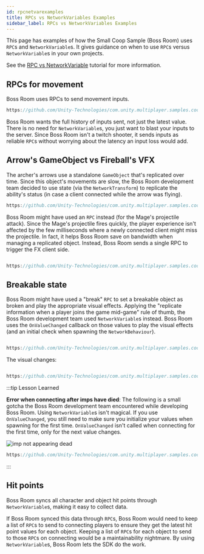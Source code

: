 ```yaml
---
id: rpcnetvarexamples
title: RPCs vs NetworkVariables Examples
sidebar_label: RPCs vs NetworkVariables Examples
---
```

This page has examples of how the Small Coop Sample (Boss Room) uses `RPC`s and `NetworkVariable`s. It gives guidance on when to use `RPC`s versus `NetworkVariable`s in your own projects.

See the [RPC vs NetworkVariable](rpcvnetvar.md) tutorial for more information.

## RPCs for movement

Boss Room uses RPCs to send movement inputs.

```csharp reference
https://github.com/Unity-Technologies/com.unity.multiplayer.samples.coop/blob/v2.0.4/Assets/Scripts/Gameplay/UserInput/ClientInputSender.cs
```

Boss Room wants the full history of inputs sent, not just the latest value. There is no need for `NetworkVariable`s, you just want to blast your inputs to the server. Since Boss Room isn't a twitch shooter, it sends inputs as reliable `RPC`s without worrying about the latency an input loss would add.

## Arrow's GameObject vs Fireball's VFX

The archer's arrows use a standalone `GameObject` that's replicated over time. Since this object's movements are slow, the Boss Room development team decided to use state (via the `NetworkTransform`) to replicate the ability's status (in case a client connected while the arrow was flying).

```csharp reference
https://github.com/Unity-Technologies/com.unity.multiplayer.samples.coop/blob/v2.0.4/Assets/Scripts/Gameplay/GameplayObjects/Projectiles/PhysicsProjectile.cs
```

Boss Room might have used an `RPC` instead (for the Mage's projectile attack). Since the Mage's projectile fires quickly, the player experience isn't affected by the few milliseconds where a newly connected client might miss the projectile. In fact, it helps Boss Room save on bandwidth when managing a replicated object. Instead, Boss Room sends a single RPC to trigger the FX client side.

```csharp reference

https://github.com/Unity-Technologies/com.unity.multiplayer.samples.coop/blob/v2.0.4/Assets/Scripts/Gameplay/GameplayObjects/Projectiles/FXProjectile.cs

```

## Breakable state

Boss Room might have used a "break" `RPC` to set a breakable object as broken and play the appropriate visual effects. Applying the "replicate information when a player joins the game mid-game" rule of thumb, the Boss Room development team used `NetworkVariable`s instead. Boss Room uses the `OnValueChanged` callback on those values to play the visual effects (and an initial check when spawning the `NetworkBehaviour`).

```csharp reference

https://github.com/Unity-Technologies/com.unity.multiplayer.samples.coop/blob/v2.0.4/Assets/Scripts/Gameplay/GameplayObjects/Breakable.cs#L59-L78

```

The visual changes:

```csharp reference

https://github.com/Unity-Technologies/com.unity.multiplayer.samples.coop/blob/v2.0.4/Assets/Scripts/Gameplay/GameplayObjects/Breakable.cs#L146-L156

```

:::tip Lesson Learned

**Error when connecting after imps have died**: The following is a small gotcha the Boss Room development team encountered while developing Boss Room. Using `NetworkVariable`s isn't magical. If you use `OnValueChanged`, you still need to make sure you initialize your values when spawning for the first time. `OnValueChanged` isn't called when connecting for the first time, only for the next value changes.

![imp not appearing dead](/img/01_imp_not_appearing_dead.png)


```csharp reference
https://github.com/Unity-Technologies/com.unity.multiplayer.samples.coop/blob/v2.0.4/Assets/Scripts/Gameplay/GameplayObjects/Character/ServerAnimationHandler.cs#L23-L30
```


:::

## Hit points

Boss Room syncs all character and object hit points through `NetworkVariable`s, making it easy to collect data.

If Boss Room synced this data through `RPC`s, Boss Room would need to keep a list of `RPC`s to send to connecting players to ensure they get the latest hit point values for each object. Keeping a list of `RPC`s for each object to send to those `RPC`s on connecting would be a maintainability nightmare. By using `NetworkVariable`s, Boss Room lets the SDK do the work.
